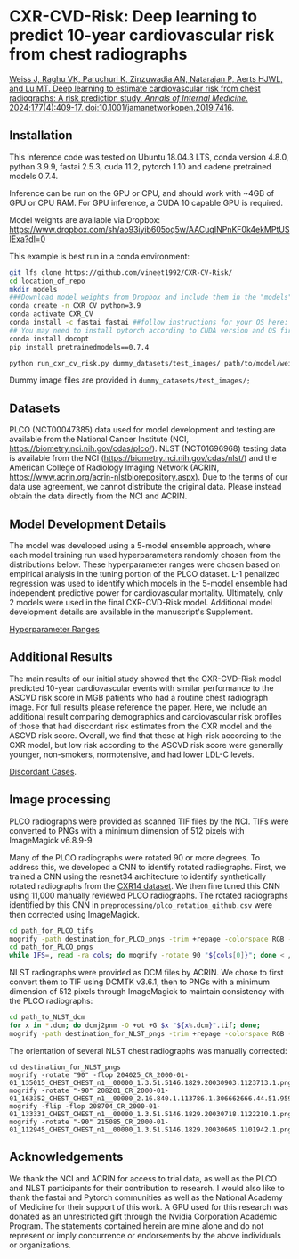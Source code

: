 # CXR-CVD-Risk: Deep learning to predict 10-year cardiovascular risk from chest radiographs

[Weiss J, Raghu VK, Paruchuri K, Zinzuwadia AN, Natarajan P, Aerts HJWL, and Lu MT. Deep learning to estimate cardiovascular risk from chest radiographs: A risk prediction study. *Annals of Internal Medicine*. 2024;177(4):409-17. doi:10.1001/jamanetworkopen.2019.7416](https://www.acpjournals.org/doi/10.7326/M23-1898).

## Installation
This inference code was tested on Ubuntu 18.04.3 LTS, conda version 4.8.0, python 3.9.9, fastai 2.5.3, cuda 11.2, pytorch 1.10 and cadene pretrained models 0.7.4. 

Inference can be run on the GPU or CPU, and should work with ~4GB of GPU or CPU RAM. For GPU inference, a CUDA 10 capable GPU is required.

Model weights are available via Dropbox: https://www.dropbox.com/sh/ao93iyib605oq5w/AACuqINPnKF0k4ekMPtUSIExa?dl=0

This example is best run in a conda environment:

```bash
git lfs clone https://github.com/vineet1992/CXR-CV-Risk/
cd location_of_repo
mkdir models
###Download model weights from Dropbox and include them in the "models" directory
conda create -n CXR_CV python=3.9
conda activate CXR_CV
conda install -c fastai fastai ##follow instructions for your OS here: https://github.com/fastai/fastai>
## You may need to install pytorch according to CUDA version and OS first - see https://pytorch.org/get-started/locally/
conda install docopt
pip install pretrainedmodels==0.7.4

python run_cxr_cv_risk.py dummy_datasets/test_images/ path/to/model/weights/PLCO_CV_Risk_010422 output/output.csv
```

Dummy image files are provided in `dummy_datasets/test_images/;`

## Datasets
PLCO (NCT00047385) data used for model development and testing are available from the National Cancer Institute (NCI, https://biometry.nci.nih.gov/cdas/plco/). NLST (NCT01696968) testing data is available from the NCI (https://biometry.nci.nih.gov/cdas/nlst/) and the American College of Radiology Imaging Network (ACRIN, https://www.acrin.org/acrin-nlstbiorepository.aspx). Due to the terms of our data use agreement, we cannot distribute the original data. Please instead obtain the data directly from the NCI and ACRIN.

## Model Development Details
The model was developed using a 5-model ensemble approach, where each model training run used hyperparameters randomly chosen from the distributions below. These hyperparameter ranges were chosen based on empirical analysis in the tuning portion of the PLCO dataset. L-1 penalized regression was used to identify which models in the 5-model ensemble had independent predictive power for cardiovascular mortality. Ultimately, only 2 models were used in the final CXR-CVD-Risk model. Additional model development details are available in the manuscript's Supplement.

[Hyperparameter Ranges](tables/Hyperparameter_Ranges.csv)


## Additional Results
The main results of our initial study showed that the CXR-CVD-Risk model predicted 10-year cardiovascular events with similar performance to the ASCVD risk score in MGB patients who had a routine chest radiograph image. For full results please reference the paper. Here, we include an additional result comparing demographics and cardiovascular risk profiles of those that had discordant risk estimates from the CXR model and the ASCVD risk score. Overall, we find that those at high-risk according to the CXR model, but low risk according to the ASCVD risk score were generally younger, non-smokers, normotensive, and had lower LDL-C levels. 

[Discordant Cases](tables/Discordant_Cases.csv). 

## Image processing
PLCO radiographs were provided as scanned TIF files by the NCI. TIFs were converted to PNGs with a minimum dimension of 512 pixels with ImageMagick v6.8.9-9. 

Many of the PLCO radiographs were rotated 90 or more degrees. To address this, we developed a CNN to identify rotated radiographs. First, we trained a CNN using the resnet34 architecture to identify synthetically rotated radiographs from the [CXR14 dataset](http://openaccess.thecvf.com/content_cvpr_2017/papers/Wang_ChestX-ray8_Hospital-Scale_Chest_CVPR_2017_paper.pdf). We then fine tuned this CNN using 11,000 manually reviewed PLCO radiographs. The rotated radiographs identified by this CNN in `preprocessing/plco_rotation_github.csv` were then corrected using ImageMagick. 

```bash
cd path_for_PLCO_tifs
mogrify -path destination_for_PLCO_pngs -trim +repage -colorspace RGB -auto-level -depth 8 -resize 512x512^ -format png "*.tif"
cd path_for_PLCO_pngs
while IFS=, read -ra cols; do mogrify -rotate 90 "${cols[0]}"; done < /path_to_repo/preprocessing/plco_rotation_github.csv
```

NLST radiographs were provided as DCM files by ACRIN. We chose to first convert them to TIF using DCMTK v3.6.1, then to PNGs with a minimum dimension of 512 pixels through ImageMagick to maintain consistency with the PLCO radiographs:

```bash
cd path_to_NLST_dcm
for x in *.dcm; do dcmj2pnm -O +ot +G $x "${x%.dcm}".tif; done;
mogrify -path destination_for_NLST_pngs -trim +repage -colorspace RGB -auto-level -depth 8 -resize 512x512^ -format png "*.tif"
```


The orientation of several NLST chest radiographs was manually corrected:

```
cd destination_for_NLST_pngs
mogrify -rotate "90" -flop 204025_CR_2000-01-01_135015_CHEST_CHEST_n1__00000_1.3.51.5146.1829.20030903.1123713.1.png
mogrify -rotate "-90" 208201_CR_2000-01-01_163352_CHEST_CHEST_n1__00000_2.16.840.1.113786.1.306662666.44.51.9597.png
mogrify -flip -flop 208704_CR_2000-01-01_133331_CHEST_CHEST_n1__00000_1.3.51.5146.1829.20030718.1122210.1.png
mogrify -rotate "-90" 215085_CR_2000-01-01_112945_CHEST_CHEST_n1__00000_1.3.51.5146.1829.20030605.1101942.1.png
```

## Acknowledgements
We thank the NCI and ACRIN for access to trial data, as well as the PLCO and NLST participants for their contribution to research. I would also like to thank the fastai and Pytorch communities as well as the National Academy of Medicine for their support of this work. A GPU used for this research was donated as an unrestricted gift through the Nvidia Corporation Academic Program. The statements contained herein are mine alone and do not represent or imply concurrence or endorsements by the above individuals or organizations.


